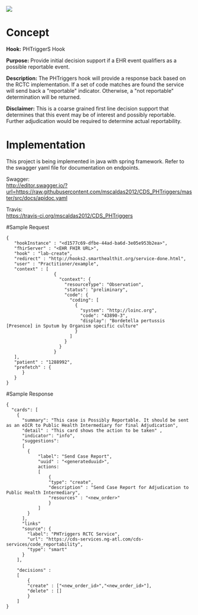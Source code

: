 <a href="https://travis-ci.org/mscaldas2012/CDS_PHTriggers"><img src="https://travis-ci.org/mscaldas2012/CDS_PHTriggers.svg?branch=master"></img></a>
# Concept

**Hook:** PHTriggerS Hook

**Purpose:** Provide initial decision support if a EHR event qualifiers as a possible reportable event.

**Description:** The PHTriggers hook will provide a response back based on the RCTC implementation. If a set of code
matches are found the service will send back a "reportable" indicator. Otherwise, a "not reportable" determination will 
be returned.

**Disclaimer:** This is a coarse grained first line decision support that determines that this event may be
of interest and possibly reportable. Further adjudication would be required to determine actual reportability.

# Implementation

This project is being implemented in java with spring framework. Refer to the swagger yaml file for documentation on
endpoints.

Swagger:<BR>
http://editor.swagger.io/?url=https://raw.githubusercontent.com/mscaldas2012/CDS_PHTriggers/master/src/docs/apidoc.yaml


Travis:<BR>
https://travis-ci.org/mscaldas2012/CDS_PHTriggers

#Sample Request
```
{
   "hookInstance" : "<d1577c69-dfbe-44ad-ba6d-3e05e953b2ea>",
   "fhirServer" : "<EHR FHIR URL>",
   "hook" : "lab-create",
   "redirect" : "http://hooks2.smarthealthit.org/service-done.html",
   "user" : "Practitioner/example",
   "context" : [
                  {
                    "context": {
                      "resourceType": "Observation",
                      "status": "preliminary",
                      "code": {
                        "coding": [
                          {
                            "system": "http://loinc.org",
                            "code": "43890-3",
                            "display": "Bordetella pertussis [Presence] in Sputum by Organism specific culture"
                          }
                        ]
                      }
                    }
                  }
   ],
   "patient" : "1288992",
   "prefetch" : {   
      }
   }
}
```


#Sample Response
```
{
  "cards": [
	{
      "summary": "This case is Possibly Reportable. It should be sent as an eICR to Public Health Intermediary for final Adjudication",
      "detail" : "This card shows the action to be taken" ,
      "indicator": "info",
      "suggestions":
      [
      	{
      		"label": "Send Case Report",
      		"uuid" : "<generateduuid>",
      		actions: 
      		[
      			{
   				"type": "create",
   				"description" : "Send Case Report for Adjudication to Public Health Intermediary", 
   				"resources" : "<new_order>"
      			}
      		]
      	}
      ],
      "links"
      "source": {
        "label": "PHTriggers RCTC Service",
        "url": "https://cds-services.ng-atl.com/cds-services/code_reportability",
        "type": "smart"
      }
    ],

    "decisions" : 
    [
    	{
    	"create" : ["<new_order_id>","<new_order_id>"],
    	"delete" : []
    	}
	]
}

```
